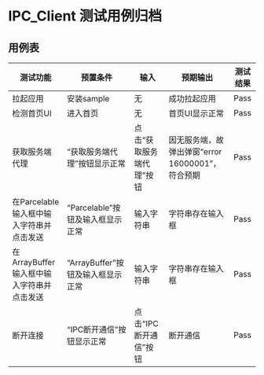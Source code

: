 # IPC_Client 测试用例归档

## 用例表

|测试功能|预置条件| 输入       |预期输出|测试结果|
|----------|-----------|----------|----------------|----------------|
|拉起应用|安装sample| 无        |成功拉起应用|Pass|
|检测首页UI|进入首页| 无        |首页UI显示正常|Pass|
|获取服务端代理|“获取服务端代理”按钮显示正常| 点击“获取服务端代理”按钮 |因无服务端，故弹出弹窗“error 16000001”，符合预期|Pass|
|在Parcelable输入框中输入字符串并点击发送|“Parcelable”按钮及输入框显示正常| 输入字符串    |字符串存在输入框|Pass|
|在ArrayBuffer输入框中输入字符串并点击发送|“ArrayBuffer”按钮及输入框显示正常| 输入字符串    |字符串存在输入框|Pass|
|断开连接|“IPC断开通信”按钮显示正常| 点击“IPC断开通信”按钮 |断开通信|Pass|
